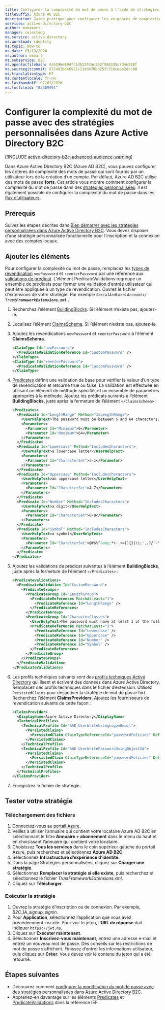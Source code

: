 ```yaml
---
title: Configurer la complexité du mot de passe à l’aide de stratégies personnalisées
titleSuffix: Azure AD B2C
description: Guide pratique pour configurer les exigences de complexité du mot de passe à l’aide d’une stratégie personnalisée dans Azure Active Directory B2C.
services: active-directory-b2c
author: msmimart
manager: celestedg
ms.service: active-directory
ms.workload: identity
ms.topic: how-to
ms.date: 03/10/2020
ms.author: mimart
ms.subservice: B2C
ms.openlocfilehash: 4ab196e894fc53b1243ac363f9863d5c7d4e328f
ms.sourcegitcommit: 877491bd46921c11dd478bd25fc718ceee2dcc08
ms.translationtype: HT
ms.contentlocale: fr-FR
ms.lasthandoff: 07/02/2020
ms.locfileid: "85389001"
---
```

# <a name="configure-password-complexity-using-custom-policies-in-azure-active-directory-b2c"></a>Configurer la complexité du mot de passe avec des stratégies personnalisées dans Azure Active Directory B2C

[!INCLUDE [active-directory-b2c-advanced-audience-warning](../../includes/active-directory-b2c-advanced-audience-warning.md)]

Dans Azure Active Directory B2C (Azure AD B2C), vous pouvez configurer les critères de complexité des mots de passe qui sont fournis par un utilisateur lors de la création d’un compte. Par défaut, Azure AD B2C utilise des mots de passe **forts**. Cet article vous montre comment configurer la complexité du mot de passe dans des [stratégies personnalisées](custom-policy-overview.md). Il est également possible de configurer la complexité du mot de passe dans les [flux d’utilisateurs](user-flow-password-complexity.md).

## <a name="prerequisites"></a>Prérequis

Suivez les étapes décrites dans [Bien démarrer avec les stratégies personnalisées dans Azure Active Directory B2C](custom-policy-get-started.md). Vous devez disposer d’une stratégie personnalisée fonctionnelle pour l’inscription et la connexion avec des comptes locaux.


## <a name="add-the-elements"></a>Ajouter les éléments

Pour configurer la complexité du mot de passe, remplacez les [types de revendication](claimsschema.md) `newPassword` et `reenterPassword` par une référence aux [validations de prédicat](predicates.md#predicatevalidations). L’élément PredicateValidations regroupe un ensemble de prédicats pour former une validation d’entrée utilisateur qui peut être appliquée à un type de revendication. Ouvrez le fichier d’extensions de votre stratégie. Par exemple <em>`SocialAndLocalAccounts/` **`TrustFrameworkExtensions.xml`** </em>.

1. Recherchez l’élément [BuildingBlocks](buildingblocks.md). Si l’élément n’existe pas, ajoutez-le.
1. Localisez l’élément [ClaimsSchema](claimsschema.md). Si l’élément n’existe pas, ajoutez-le.
1. Ajoutez les revendications `newPassword` et `reenterPassword` à l’élément **ClaimsSchema**.

    ```xml
    <ClaimType Id="newPassword">
      <PredicateValidationReference Id="CustomPassword" />
    </ClaimType>
    <ClaimType Id="reenterPassword">
      <PredicateValidationReference Id="CustomPassword" />
    </ClaimType>
    ```

1. [Predicates](predicates.md) définit une validation de base pour vérifier la valeur d’un type de revendication et retourne true ou false. La validation est effectuée en utilisant un élément de méthode spécifié, et un ensemble de paramètres appropriés à la méthode. Ajoutez les prédicats suivants à l’élément **BuildingBlocks**, juste après la fermeture de l’élément `</ClaimsSchema>` :

    ```xml
    <Predicates>
      <Predicate Id="LengthRange" Method="IsLengthRange">
        <UserHelpText>The password must be between 6 and 64 characters.</UserHelpText>
        <Parameters>
          <Parameter Id="Minimum">6</Parameter>
          <Parameter Id="Maximum">64</Parameter>
        </Parameters>
      </Predicate>
      <Predicate Id="Lowercase" Method="IncludesCharacters">
        <UserHelpText>a lowercase letter</UserHelpText>
        <Parameters>
          <Parameter Id="CharacterSet">a-z</Parameter>
        </Parameters>
      </Predicate>
      <Predicate Id="Uppercase" Method="IncludesCharacters">
        <UserHelpText>an uppercase letter</UserHelpText>
        <Parameters>
          <Parameter Id="CharacterSet">A-Z</Parameter>
        </Parameters>
      </Predicate>
      <Predicate Id="Number" Method="IncludesCharacters">
        <UserHelpText>a digit</UserHelpText>
        <Parameters>
          <Parameter Id="CharacterSet">0-9</Parameter>
        </Parameters>
      </Predicate>
      <Predicate Id="Symbol" Method="IncludesCharacters">
        <UserHelpText>a symbol</UserHelpText>
        <Parameters>
          <Parameter Id="CharacterSet">@#$%^&amp;*\-_+=[]{}|\\:',.?/`~"();!</Parameter>
        </Parameters>
      </Predicate>
    </Predicates>
    ```

1. Ajoutez les validations de prédicat suivantes à l’élément **BuildingBlocks**, juste après la fermeture de l’élément `</Predicates>` :

    ```xml
    <PredicateValidations>
      <PredicateValidation Id="CustomPassword">
        <PredicateGroups>
          <PredicateGroup Id="LengthGroup">
            <PredicateReferences MatchAtLeast="1">
              <PredicateReference Id="LengthRange" />
            </PredicateReferences>
          </PredicateGroup>
          <PredicateGroup Id="CharacterClasses">
            <UserHelpText>The password must have at least 3 of the following:</UserHelpText>
            <PredicateReferences MatchAtLeast="3">
              <PredicateReference Id="Lowercase" />
              <PredicateReference Id="Uppercase" />
              <PredicateReference Id="Number" />
              <PredicateReference Id="Symbol" />
            </PredicateReferences>
          </PredicateGroup>
        </PredicateGroups>
      </PredicateValidation>
    </PredicateValidations>
    ```

1. Les profils techniques suivants sont des [profils techniques Active Directory](active-directory-technical-profile.md) qui lisent et écrivent des données dans Azure Active Directory. Remplacez ces profils techniques dans le fichier d’extension. Utilisez `PersistedClaims` pour désactiver la stratégie de mot de passe fort. Recherchez l’élément **ClaimsProviders**.  Ajoutez les fournisseurs de revendication suivants de cette façon :

    ```xml
    <ClaimsProvider>
      <DisplayName>Azure Active Directory</DisplayName>
      <TechnicalProfiles>
        <TechnicalProfile Id="AAD-UserWriteUsingLogonEmail">
          <PersistedClaims>
            <PersistedClaim ClaimTypeReferenceId="passwordPolicies" DefaultValue="DisablePasswordExpiration, DisableStrongPassword"/>
          </PersistedClaims>
        </TechnicalProfile>
        <TechnicalProfile Id="AAD-UserWritePasswordUsingObjectId">
          <PersistedClaims>
            <PersistedClaim ClaimTypeReferenceId="passwordPolicies" DefaultValue="DisablePasswordExpiration, DisableStrongPassword"/>
          </PersistedClaims>
        </TechnicalProfile>
      </TechnicalProfiles>
    </ClaimsProvider>
    ```

1. Enregistrez le fichier de stratégie.

## <a name="test-your-policy"></a>Tester votre stratégie

### <a name="upload-the-files"></a>Téléchargement des fichiers

1. Connectez-vous au [portail Azure](https://portal.azure.com/).
2. Veillez à utiliser l’annuaire qui contient votre locataire Azure AD B2C en sélectionnant le filtre **Annuaire + abonnement** dans le menu du haut et en choisissant l’annuaire qui contient votre locataire.
3. Choisissez **Tous les services** dans le coin supérieur gauche du portail Azure, puis recherchez et sélectionnez **Azure AD B2C**.
4. Sélectionnez **Infrastructure d’expérience d’identité**.
5. Dans la page Stratégies personnalisées, cliquez sur **Charger une stratégie**.
6. Sélectionnez **Remplacer la stratégie si elle existe**, puis recherchez et sélectionnez le fichier *TrustFrameworkExtensions.xml*.
7. Cliquez sur **Télécharger**.

### <a name="run-the-policy"></a>Exécuter la stratégie

1. Ouvrez la stratégie d’inscription ou de connexion. Par exemple, *B2C_1A_signup_signin*.
2. Pour **Application**, sélectionnez l’application que vous avez précédemment inscrite. Pour voir le jeton, l’**URL de réponse** doit indiquer `https://jwt.ms`.
3. Cliquez sur **Exécuter maintenant**.
4. Sélectionnez **Inscrivez-vous maintenant**, entrez une adresse e-mail et entrez un nouveau mot de passe. Des conseils sur les restrictions de mot de passe s’affichent. Finissez d’entrer les informations utilisateur, puis cliquez sur **Créer**. Vous devez voir le contenu du jeton qui a été retourné.

## <a name="next-steps"></a>Étapes suivantes

- Découvrez comment [configurer la modification du mot de passe avec des stratégies personnalisées dans Azure Active Directory B2C](custom-policy-password-change.md).
- Apprenez-en davantage sur les éléments [Predicates](predicates.md) et [PredicateValidations](predicates.md#predicatevalidations) dans la référence IEF.
